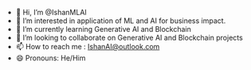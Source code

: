 - 👋 Hi, I’m @IshanMLAI 
- 👀 I’m interested in application of ML and AI for business impact.
- 🌱 I’m currently learning Generative AI and Blockchain
- 💞️ I’m looking to collaborate on Generative AI and Blockchain projects
- 📫 How to reach me : IshanAI@outlook.com
- 😄 Pronouns: He/Him

<!---
IshanMLAI/IshanMLAI is a ✨ special ✨ repository because its `README.md` (this file) appears on your GitHub profile.
You can click the Preview link to take a look at your changes.
--->
